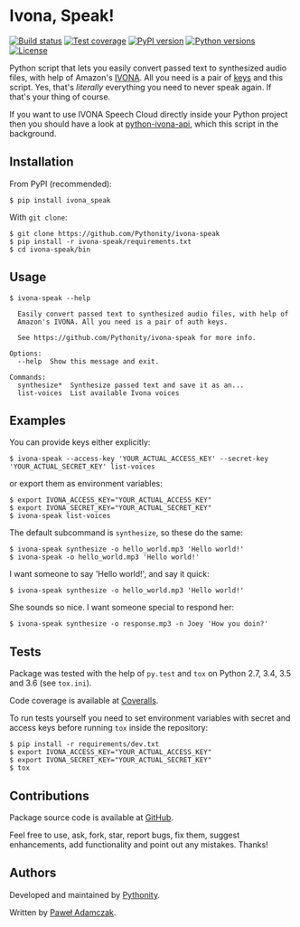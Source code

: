 # Ivona, Speak!
[![Build status](https://img.shields.io/travis/Pythonity/ivona-speak.svg)][travis]
[![Test coverage](https://img.shields.io/coveralls/Pythonity/ivona-speak.svg)][coveralls]
[![PyPI version](https://img.shields.io/pypi/v/ivona_speak.svg)][pypi]
[![Python versions](https://img.shields.io/pypi/pyversions/ivona_speak.svg)][pypi]
[![License](https://img.shields.io/github/license/Pythonity/ivona-speak.svg)][license]

Python script that lets you easily convert passed text to synthesized audio
files, with help of Amazon's [IVONA][ivona]. All you need is a pair of 
[keys][ivona keys] and this script. Yes, that's *literally* everything you need
to never speak again. If that's your thing of course.

If you want to use IVONA Speech Cloud directly inside your Python project then
you should have a look at [python-ivona-api][ivona api], which this script in
the background.

## Installation
From PyPI (recommended):

```
$ pip install ivona_speak
```

With `git clone`:

```
$ git clone https://github.com/Pythonity/ivona-speak
$ pip install -r ivona-speak/requirements.txt
$ cd ivona-speak/bin
```

## Usage

```
$ ivona-speak --help

  Easily convert passed text to synthesized audio files, with help of
  Amazon's IVONA. All you need is a pair of auth keys.

  See https://github.com/Pythonity/ivona-speak for more info.

Options:
  --help  Show this message and exit.

Commands:
  synthesize*  Synthesize passed text and save it as an...
  list-voices  List available Ivona voices

```

## Examples
You can provide keys either explicitly: 

```
$ ivona-speak --access-key 'YOUR_ACTUAL_ACCESS_KEY' --secret-key 'YOUR_ACTUAL_SECRET_KEY' list-voices
```

or export them as environment variables:

```
$ export IVONA_ACCESS_KEY="YOUR_ACTUAL_ACCESS_KEY"
$ export IVONA_SECRET_KEY="YOUR_ACTUAL_SECRET_KEY"
$ ivona-speak list-voices
```

The default subcommand is `synthesize`, so these do the same:

```
$ ivona-speak synthesize -o hello_world.mp3 'Hello world!'
$ ivona-speak -o hello_world.mp3 'Hello world!'
```

I want someone to say 'Hello world!', and say it quick:

```
$ ivona-speak synthesize -o hello_world.mp3 'Hello world!'
```

She sounds so nice. I want someone special to respond her:

```
$ ivona-speak synthesize -o response.mp3 -n Joey 'How you doin?'
```

## Tests
Package was tested with the help of `py.test` and `tox` on Python 2.7, 3.4, 3.5
and 3.6 (see `tox.ini`).

Code coverage is available at [Coveralls][coveralls].

To run tests yourself you need to set environment variables with secret
and access keys before running `tox` inside the repository:

```shell
$ pip install -r requirements/dev.txt
$ export IVONA_ACCESS_KEY="YOUR_ACTUAL_ACCESS_KEY"
$ export IVONA_SECRET_KEY="YOUR_ACTUAL_SECRET_KEY"
$ tox
```

## Contributions
Package source code is available at [GitHub][github].

Feel free to use, ask, fork, star, report bugs, fix them, suggest enhancements,
add functionality and point out any mistakes. Thanks!

## Authors
Developed and maintained by [Pythonity][pythonity].

Written by [Paweł Adamczak][pawelad].


[coveralls]: https://coveralls.io/github/Pythonity/ivona-speak
[github]: https://github.com/Pythonity/ivona-speak
[ivona]: https://www.ivona.com/
[ivona api]: https://github.com/Pythonity/python-ivona-api
[ivona keys]: http://developer.ivona.com/en/speechcloud/introduction.html#Credentials
[license]: https://github.com/Pythonity/ivona-speak/blob/master/LICENSE
[pawelad]: https://github.com/pawelad
[pypi]: https://pypi.python.org/pypi/ivona_speak
[pythonity]: http://pythonity.com/
[travis]: https://travis-ci.org/Pythonity/ivona-speak
